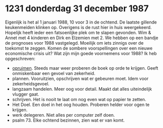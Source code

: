 # 1231 donderdag 31 december 1987
Eigenlijk is het al 1 januari 1988, 10 voor 3 in de ochtend. De laatste gillende keukenmeiden klinken op. Overigens is de rust hier in huis weergekeerd. Hopelijk heeft ieder een fatsoenlijke plek om te slapen gevonden. Wim & Annet met 4 kinderen en Dirk en Elzemien met 2. We hebben op een bandje de prognoses voor 1988 vastgelegd. Moeilijk om iets zinnigs over de toekomst te zeggen. Komen de sombere voorspellingen over een nieuwe economische crisis uit?
Wat zijn mijn goede voornemens voor 1988? Ik heb opgeschreven:

- <u>opruimen</u>. Steeds maar weer proberen de boek op orde te krijgen. Geeft onmiskenbaar een gevoel van zekerheid.
- plannen. Vooruitzien, opschrijven wat er gebeuren moet. Idem voor zekerheidsgevoel.
- langzaam handelen. Meer oog voor detail. Maakt dat alles uiteindelijk vlugger gaat.
- schrijven. Het is nooit te laat om nog even wat op papier te zetten.
- Het Doel. Een doel in het oog houden. Proberen helder voor ogen te krijgen.
- werk delegeren. Niet alles per computer zelf doen.
- psalm 73. Elke ochtend bezinnen, zien wat er van komt. 

